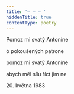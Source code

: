 ```yaml
---
title: '– – – '
hiddenTitle: true
contentType: poetry
---
```


<section>

Pomoz mi svatý Antoníne

ó pokoušených patrone

pomoz mi svatý Antoníne

abych měl sílu říct jim ne

20\. května 1983

</section>
